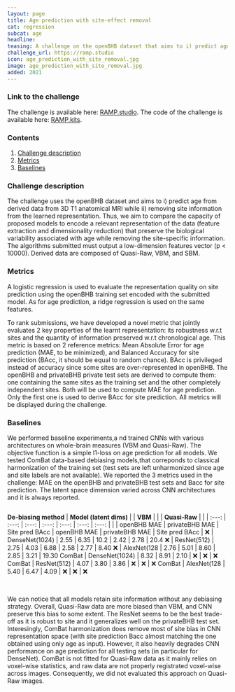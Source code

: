 ```yaml
---
layout: page
title: Age prediction with site-effect removal
cat: regression
subcat: age
headline: 
teasing: A challenge on the openBHB dataset that aims to i) predict age from derived 3D T1w anatomical MRI data while ii) removing site/scanner information from the learned representation.
challenge_url: https://ramp.studio
icon: age_prediction_with_site_removal.jpg
image: age_prediction_with_site_removal.jpg
added: 2021
---
```


### Link to the challenge

The challenge is available here: [RAMP.studio](https://ramp.studio/).
The code of the challenge is available here: [RAMP.kits](https://github.com/ramp-kits/brain_age_with_site_removal).

### Contents

1. [Challenge description](#challenge-description)
2. [Metrics](#metrics)
3. [Baselines](#baselines)


### Challenge description

The challenge uses the openBHB dataset and aims to i) predict age from derived data from 3D T1 anatomical MRI while ii) removing site information from the learned representation. Thus, we aim to compare the capacity of proposed models to encode a relevant representation of the data (feature extraction and dimensionality reduction) that preserve the biological variability associated with age while removing the site-specific information. The algorithms submitted must output a low-dimension features vector (p < 10000). Derived data are composed of Quasi-Raw, VBM, and SBM.


### Metrics

A logistic regression is used to evaluate the representation quality on site prediction using the openBHB training set encoded with the submitted model. As for age prediction, a ridge regression is used on the same features.

To rank submissions, we have developed a novel metric that jointly evaluates 2 key properties of the learnt representation: its robustness w.r.t sites and the quantity of information preserved w.r.t chronological age. This metric is based on 2 reference metrics: Mean Absolute Error for age prediction (MAE, to be  minimized), and Balanced Accuracy for site prediction (BAcc, it should be equal to random chance). BAcc is privileged instead of accuracy since some sites are over-represented in openBHB. The openBHB and privateBHB private test sets are derived to compute them: one containing the same sites as the training set and the other completely independent sites. Both will be used to compute MAE for age prediction. Only the first one is used to derive BAcc for site prediction. All metrics will be displayed during the challenge.


### Baselines
        
We performed baseline experiments,a nd trained CNNs with various architectures on whole-brain measures (VBM and Quasi-Raw). The objective function is a simple l1-loss on age prediction for all models. 
We tested ComBat data-based debiasing models,that correponds to classical harmonization of the training set (test sets are left unharmonized since age and site labels are not available). We reported the 3 metrics used in the challenge: MAE on the openBHB and privateBHB test sets and Bacc for site prediction. The latent space dimension varied across CNN architectures and it is always reported.

<div style="overflow-x:scroll" markdown="1">

**De-biasing method** | **Model (latent dims)**  | | **VBM** | | | **Quasi-Raw** | |
| :---: | :---: | :---: | :---: | :---: | :---: | :---: |
| | openBHB MAE | privateBHB MAE | Site pred BAcc | openBHB MAE | privateBHB MAE | Site pred BAcc |
❌ | DenseNet(1024) | 2.55 | 6.35 | 10.2 | 2.42 | 2.78 | 20.4
❌ | ResNet(512) | 2.75 | 4.03 | 6.88 | 2.58 | 2.77 | 8.40
❌ | AlexNet(128 | 2.76 | 5.01 | 8.60 | 2.85 | 3.21 | 19.30
ComBat | DenseNet(1024) | 8.32 | 8.91 | 2.10 | ❌ | ❌ | ❌
ComBat | ResNet(512) | 4.07 | 3.80 | 3.86  | ❌ | ❌ | ❌
ComBat | AlexNet(128 | 5.40 | 6.47 | 4.09 | ❌ | ❌ | ❌

</div><br/>

We can notice that all models retain site information without any debiasing strategy. Overall, Quasi-Raw data are more biased than VBM, and CNN preserve this bias to some extent. The ResNet seems to be the best trade-off as it is robust to site and it generalizes well on the privateBHB test set. 
Interesingly, ComBat harmonization does remove most of site bias in CNN representation space (with site prediction Bacc almost matching the one obtained using only age as input). However, it also heavily degrades CNN performance on age prediction for all testing sets (in particular for DenseNet). ComBat is not fitted for Quasi-Raw data as it mainly relies on voxel-wise statistics, and raw data are not properly registrated voxel-wise across images. Consequently, we did not evaluated this approach on Quasi-Raw images. 


